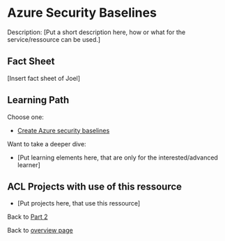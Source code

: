 # Azure Security Baselines

Description:
[Put a short description here, how or what for the service/ressource can be used.]

## Fact Sheet

[Insert fact sheet of Joel]

## Learning Path

Choose one:

* [Create Azure security baselines](https://docs.microsoft.com/en-us/learn/modules/create-security-baselines/)

Want to take a deeper dive:

* [Put learning elements here, that are only for the interested/advanced learner]

## ACL Projects with use of this ressource

* [Put projects here, that use this ressource]

Back to [Part 2](../main.md)

Back to [overview page](../../main.md)
